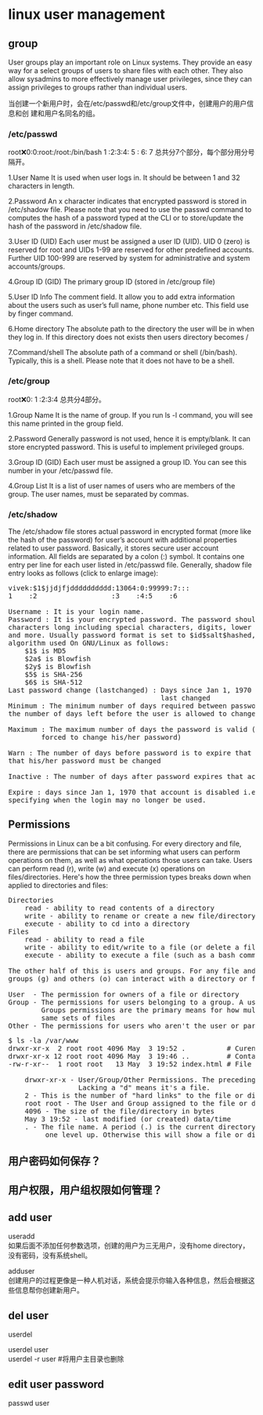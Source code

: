 # linux user management     

## group
User groups play an important role on Linux systems. They provide an easy way
for a select groups of users to share files with each other. They also allow
sysadmins to more effectively manage user privileges, since they can assign
privileges to groups rather than individual users.

当创建一个新用户时，会在/etc/passwd和/etc/group文件中，创建用户的用户信息和创
建和用户名同名的组。  

### /etc/passwd

root:x:0:0:root:/root:/bin/bash
1   :2:3:4:  5 :    6:    7
总共分7个部分，每个部分用分号隔开。

1.User Name 
It is used when user logs in. It should be between 1 and 32 characters in
length.

2.Password
An x character indicates that encrypted password is stored in
/etc/shadow file. Please note that you need to use the passwd command to
computes the hash of a password typed at the CLI or to store/update the hash
of the password in /etc/shadow file.

3.User ID (UID)
Each user must be assigned a user ID (UID). UID 0 (zero) is
reserved for root and UIDs 1-99 are reserved for other
predefined accounts. Further UID 100-999 are
reserved by system for administrative and system accounts/groups.

4.Group ID (GID)
The primary group ID (stored in /etc/group file)

5.User ID Info
The comment field. It allow you to add extra information about
the users such as user’s full name, phone number etc. This field use by finger
command.

6.Home directory
The absolute path to the directory the user will be in when
they log in. If this directory does not exists then users directory becomes /

7.Command/shell
The absolute path of a command or shell (/bin/bash).
Typically, this is a shell. Please note that it does not have to be a shell.

### /etc/group

root:x:0:
1   :2:3:4
总共分4部分。

1.Group Name
It is the name of group. If you run ls -l command, you will see
this name printed in the group field.

2.Password
Generally password is not used, hence it is empty/blank. It can
store encrypted password. This is useful to implement privileged groups.

3.Group ID (GID)
Each user must be assigned a group ID. You can see this
number in your /etc/passwd file.

4.Group List
It is a list of user names of users who are members of the
group. The user names, must be separated by commas.

### /etc/shadow
The /etc/shadow file stores actual password in encrypted format (more like the
hash of the password) for user’s account with additional properties
related to user password. Basically, it stores secure user account
information. All fields are separated by a colon (:) symbol. It contains one
entry per line for each user listed in /etc/passwd file. Generally, shadow
file entry looks as follows (click to enlarge image):

<pre>
vivek:$1$jjdjfjdddddddddd:13064:0:99999:7:::
1    :2                  :3    :4:5    :6

Username : It is your login name.
Password : It is your encrypted password. The password should be minimum 8-12
characters long including special characters, digits, lower case alphabetic
and more. Usually password format is set to $id$salt$hashed, The $id is the
algorithm used On GNU/Linux as follows:
    $1$ is MD5
	$2a$ is Blowfish
	$2y$ is Blowfish
	$5$ is SHA-256
	$6$ is SHA-512
Last password change (lastchanged) : Days since Jan 1, 1970 that password was
									 last changed
Minimum : The minimum number of days required between password changes i.e.
the number of days left before the user is allowed to change his/her password

Maximum : The maximum number of days the password is valid (after that user is
		forced to change his/her password)

Warn : The number of days before password is to expire that user is warned
that his/her password must be changed

Inactive : The number of days after password expires that account is disabled

Expire : days since Jan 1, 1970 that account is disabled i.e. an absolute date
specifying when the login may no longer be used.
</pre>

## Permissions
Permissions in Linux can be a bit confusing. For every directory and file,
there are permissions that can be set informing what users can
perform operations on them, as well as what operations those users
can take.
Users can perform read (r), write (w) and execute (x) operations on
files/directories. Here's how the three permission types breaks down when
applied to directories and files:

<pre>
Directories
    read - ability to read contents of a directory
    write - ability to rename or create a new file/directory within a directory (or delete a directory)
    execute - ability to cd into a directory
Files
    read - ability to read a file
    write - ability to edit/write to a file (or delete a file)
    execute - ability to execute a file (such as a bash command)

The other half of this is users and groups. For any file and directory, we can define how users (u), 
groups (g) and others (o) can interact with a directory or file. Here's how that breaks down:

User  - The permission for owners of a file or directory
Group - The permissions for users belonging to a group. A user can be part of one or more groups. 
		Groups permissions are the primary means for how multiple users can read, write or execute the 
		same sets of files
Other - The permissions for users who aren't the user or part of a group assigned to a file or directory
</pre>

<pre>
$ ls -la /var/www
drwxr-xr-x  2 root root 4096 May  3 19:52 .          # Curent Directory
drwxr-xr-x 12 root root 4096 May  3 19:46 ..         # Containing Directory
-rw-r-xr--  1 root root   13 May  3 19:52 index.html # File in this Directory

    drwxr-xr-x - User/Group/Other Permissions. The preceding "d" denotes this as a directory. 
                 Lacking a "d" means it's a file.
    2 - This is the number of "hard links" to the file or directory
    root root - The User and Group assigned to the file or directory
    4096 - The size of the file/directory in bytes
    May 3 19:52 - last modified (or created) data/time
    . - The file name. A period (.) is the current directory. Two periods (..) is the directory
         one level up. Otherwise this will show a file or directory name.
</pre>


## 用户密码如何保存？

## 用户权限，用户组权限如何管理？


    
## add user    
useradd     
如果后面不添加任何参数选项，创建的用户为三无用户，没有home directory，没有密码，没有系统shell。    
    
adduser    
创建用户的过程更像是一种人机对话，系统会提示你输入各种信息，然后会根据这些信息帮你创建新用户。    
    
## del user    
userdel    
    
userdel user    
userdel -r user  #将用户主目录也删除     
    
    
## edit user password    
passwd  user    

